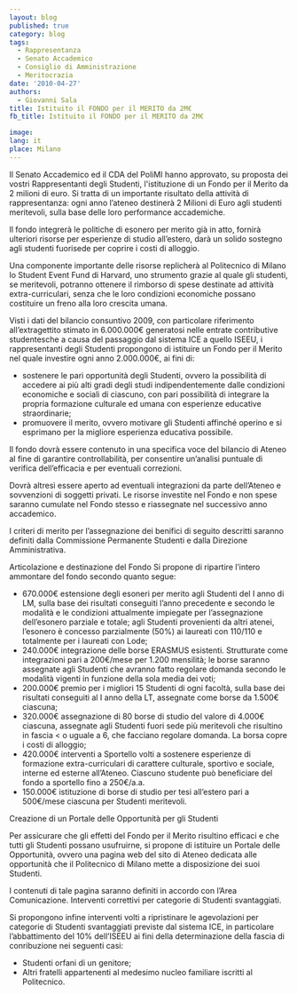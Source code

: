 ```yaml
---
layout: blog
published: true
category: blog
tags:
  - Rappresentanza
  - Senato Accademico
  - Consiglio di Amministrazione
  - Meritocrazia
date: '2010-04-27'
authors:
  - Giovanni Sala
title: Istituito il FONDO per il MERITO da 2M€
fb_title: Istituito il FONDO per il MERITO da 2M€

image: 
lang: it
place: Milano
---
```


Il Senato Accademico ed il CDA del PoliMI hanno approvato, su proposta dei vostri Rappresentanti degli Studenti, l'istituzione di un Fondo per il Merito da 2 milioni di euro. Si tratta di un importante risultato della attività di rappresentanza: ogni anno l’ateneo destinerà 2 Milioni di Euro agli studenti meritevoli, sulla base delle loro performance accademiche.

Il fondo integrerà le politiche di esonero per merito già in atto, fornirà ulteriori risorse per esperienze di studio all’estero, darà un solido sostegno agli studenti fuorisede per coprire i costi di alloggio.

Una componente importante delle risorse replicherà al Politecnico di Milano lo Student Event Fund di Harvard, uno strumento grazie al quale gli studenti, se meritevoli, potranno ottenere il rimborso di spese destinate ad attività extra-curriculari, senza che le loro condizioni economiche possano costituire un freno alla loro crescita umana.

Visti i dati del bilancio consuntivo 2009, con particolare riferimento all’extragettito stimato in 6.000.000€ generatosi nelle entrate contributive studentesche a causa del passaggio dal sistema ICE a quello ISEEU, i rappresentanti degli Studenti propongono di istituire un Fondo per il Merito nel quale investire ogni anno 2.000.000€, ai fini di:

*   sostenere le pari opportunità degli Studenti, ovvero la possibilità di accedere ai più alti gradi degli studi indipendentemente dalle condizioni economiche e sociali di ciascuno, con pari possibilità di integrare la propria formazione culturale ed umana con esperienze educative straordinarie;
*   promuovere il merito, ovvero motivare gli Studenti affinché operino e si esprimano per la migliore esperienza educativa possibile.

Il fondo dovrà essere contenuto in una specifica voce del bilancio di Ateneo al fine di garantire controllabilità, per consentire un’analisi puntuale di verifica dell’efficacia e per eventuali correzioni.

Dovrà altresì essere aperto ad eventuali integrazioni da parte dell’Ateneo e sovvenzioni di soggetti privati. Le risorse investite nel Fondo e non spese saranno cumulate nel Fondo stesso e riassegnate nel successivo anno accademico.

I criteri di merito per l’assegnazione dei benifici di seguito descritti saranno definiti dalla Commissione Permanente Studenti e dalla Direzione Amministrativa.

Articolazione e destinazione del Fondo Si propone di ripartire l’intero ammontare del fondo secondo quanto segue:

*   670.000€ estensione degli esoneri per merito agli Studenti del I anno di LM, sulla base dei risultati conseguiti l’anno precedente e secondo le modalità e le condizioni attualmente impiegate per l’assegnazione dell’esonero parziale e totale; agli Studenti provenienti da altri atenei, l’esonero è concesso parzialmente (50%) ai laureati con 110/110 e totalmente per i laureati con Lode;
*   240.000€ integrazione delle borse ERASMUS esistenti. Strutturate come integrazioni pari a 200€/mese per 1.200 mensilità; le borse saranno assegnate agli Studenti che avranno fatto regolare domanda secondo le modalità vigenti in funzione della sola media dei voti;
*   200.000€ premio per i migliori 15 Studenti di ogni facoltà, sulla base dei risultati conseguiti al I anno della LT, assegnate come borse da 1.500€ ciascuna;
*   320.000€ assegnazione di 80 borse di studio del valore di 4.000€ ciascuna, assegnate agli Studenti fuori sede più meritevoli che risultino in fascia < o uguale a 6, che facciano regolare domanda. La borsa copre i costi di alloggio;
*   420.000€ interventi a Sportello volti a sostenere esperienze di formazione extra-curriculari di carattere culturale, sportivo e sociale, interne ed esterne all’Ateneo. Ciascuno studente può beneficiare del fondo a sportello fino a 250€/a.a.
*   150.000€ istituzione di borse di studio per tesi all’estero pari a 500€/mese ciascuna per Studenti meritevoli.

Creazione di un Portale delle Opportunità per gli Studenti

Per assicurare che gli effetti del Fondo per il Merito risultino efficaci e che tutti gli Studenti possano usufruirne, si propone di istituire un Portale delle Opportunità, ovvero una pagina web del sito di Ateneo dedicata alle opportunità che il Politecnico di Milano mette a disposizione dei suoi Studenti.

I contenuti di tale pagina saranno definiti in accordo con l’Area Comunicazione. Interventi correttivi per categorie di Studenti svantaggiati.

Si propongono infine interventi volti a ripristinare le agevolazioni per categorie di Studenti svantaggiati previste dal sistema ICE, in particolare l’abbattimento del 10% dell’ISEEU ai fini della determinazione della fascia di conribuzione nei seguenti casi:

*   Studenti orfani di un genitore;
*   Altri fratelli appartenenti al medesimo nucleo familiare iscritti al Politecnico.
